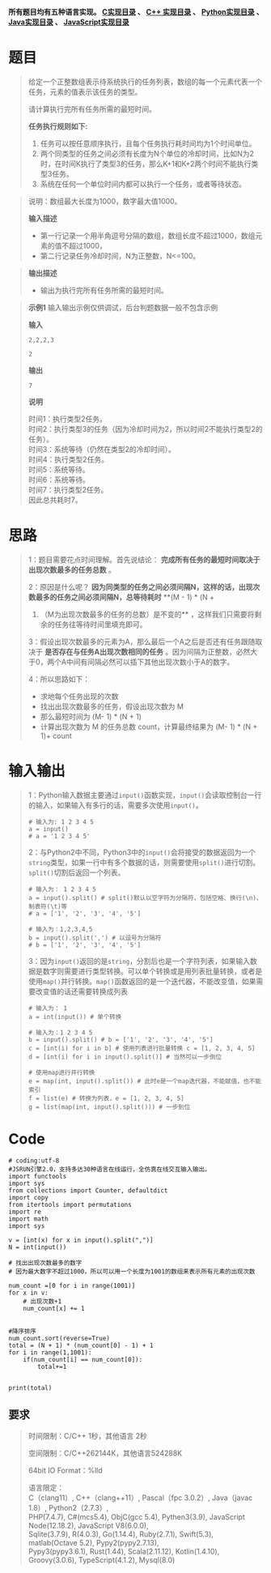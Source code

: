 **所有题目均有五种语言实现。
**[C实现目录](https://renjie.blog.csdn.net/article/details/129190260 "C实现目录")** 、
**[C++ 实现目录](https://blog.csdn.net/misayaaaaa/category_12036814.html "C++
实现目录")** 、
**[Python实现目录](https://blog.csdn.net/misayaaaaa/category_12111005.html
"Python实现目录")** 、
**[Java实现目录](https://blog.csdn.net/misayaaaaa/category_12111006.html
"Java实现目录")** 、
**[JavaScript实现目录](https://blog.csdn.net/misayaaaaa/category_12199270.html
"JavaScript实现目录")****

# 题目

> 给定一个正整数组表示待系统执行的任务列表，数组的每一个元素代表一个任务，元素的值表示该任务的类型。
>
> 请计算执行完所有任务所需的最短时间。
>
> **任务执行规则如下:**
>
>   1. 任务可以按任意顺序执行，且每个任务执行耗时间均为1个时间单位。
>   2. 两个同类型的任务之间必须有长度为N个单位的冷却时间，比如N为2时，在时间K执行了类型3的任务，那么K+1和K+2两个时间不能执行类型3任务。
>   3. 系统在任何一个单位时间内都可以执行一个任务，或者等待状态。
>

>
> 说明：数组最大长度为1000，数字最大值1000。
>
> **输入描述**
>
>   * 第一行记录一个用半角逗号分隔的数组，数组长度不超过1000，数组元素的值不超过1000，
>   * 第二行记录任务冷却时间，N为正整数，N<=100。
>

>
> **输出描述**
>
>   * 输出为执行完所有任务所需的最短时间。
>

>
> **示例1** 输入输出示例仅供调试，后台判题数据一般不包含示例
>
> **输入**
>
> `2,2,2,3`
>
> `2`
>
> **输出**
>
> `7`
>
> **说明**
>
> 时间1：执行类型2任务。  
>  时间2：执行类型3的任务（因为冷却时间为2，所以时间2不能执行类型2的任务）。  
>  时间3：系统等待（仍然在类型2的冷却时间）。  
>  时间4：执行类型2任务。  
>  时间5：系统等待。  
>  时间6：系统等待。  
>  时间7：执行类型2任务。  
>  因此总共耗时7。

# 思路

> 1：题目需要花点时间理解。首先说结论： **完成所有任务的最短时间取决于出现次数最多的任务总数** 。
>
> 2：原因是什么呢？ **因为同类型的任务之间必须间隔N，这样的话，出现次数最多的任务之间必须间隔N，总等待耗时** **(M - 1) * (N +
> 1) （M为出现次数最多的任务的总数）是不变的** ，这样我们只需要将剩余的任务往等待时间里填充即可。
>
> 3：假设出现次数最多的元素为A，那么最后一个A之后是否还有任务跟随取决于 **是否存在与任务A出现次数相同的任务**
> 。因为间隔为正整数，必然大于0，两个A中间有间隔必然可以插下其他出现次数小于A的数字。
>
> 4：所以思路如下：
>
>   * 求地每个任务出现的次数
>   * 找出出现次数最多的任务，假设出现次数为 M
>   * 那么最短时间为 (M- 1) * (N + 1)
>   * 计算出现次数为 M 的任务总数 count，计算最终结果为 (M- 1) * (N + 1)+ count
>

# 输入输出

>
> 1：Python输入数据主要通过`input()`函数实现，`input()`会读取控制台一行的输入，如果输入有多行的话，需要多次使用`input()`。
>  
>  
>     # 输入为: 1 2 3 4 5
>     a = input()
>     # a = '1 2 3 4 5'
>
>
> 2：与Python2中不同，Python3中的`input()`会将接受的数据返回为一个`string`类型，如果一行中有多个数据的话，则需要使用`split()`进行切割。`split()`切割后返回一个列表。
>  
>  
>     # 输入为： 1 2 3 4 5
>     a = input().split() # split()默认以空字符为分隔符，包括空格、换行(\n)、制表符(\t)等
>     # a = ['1', '2', '3', '4', '5']
>  
>     # 输入为：1,2,3,4,5
>     b = input().split(',') # 以逗号为分隔符
>     # b = ['1', '2', '3', '4', '5']
>
>
> 3：因为`input()`返回的是`string`，分割后也是一个字符列表，如果输入数据是数字则需要进行类型转换。可以单个转换或是用列表批量转换，或者是使用`map()`并行转换。`map()`函数返回的是一个迭代器，不能改变值，如果需要改变值的话还需要转换成列表
>  
>  
>     # 输入为： 1
>     a = int(input()) # 单个转换
>  
>     # 输入为：1 2 3 4 5
>     b = input().split() # b = ['1', '2', '3', '4', '5']
>     c = [int(i) for i in b] # 使用列表进行批量转换 c = [1, 2, 3, 4, 5]
>     d = [int(i) for i in input().split()] # 当然可以一步倒位
>  
>     # 使用map进行并行转换
>     e = map(int, input().split()) # 此时e是一个map迭代器，不能赋值，也不能索引
>     f = list(e) # 转换为列表，e = [1, 2, 3, 4, 5]
>     g = list(map(int, input().split())) # 一步到位

# Code

    
    
    # coding:utf-8
    #JSRUN引擎2.0，支持多达30种语言在线运行，全仿真在线交互输入输出。 
    import functools
    import sys
    from collections import Counter, defaultdict
    import copy
    from itertools import permutations
    import re
    import math
    import sys
    
    v = [int(x) for x in input().split(",")]
    N = int(input())
    
    # 找出出现次数最多的数字
    # 因为最大数字不超过1000，所以可以用一个长度为1001的数组来表示所有元素的出现次数
    
    num_count =[0 for i in range(1001)]
    for x in v:
        # 出现次数+1
        num_count[x] += 1
    
    
    #降序排序
    num_count.sort(reverse=True)
    total = (N + 1) * (num_count[0] - 1) + 1
    for i in range(1,1001):
        if(num_count[i] == num_count[0]):
            total+=1
        
    
    print(total)
    
     
     
    

## 要求

> 时间限制：C/C++ 1秒，其他语言 2秒
>
> 空间限制：C/C++262144K，其他语言524288K
>
> 64bit IO Format：%lld
>
> 语言限定：  
>  C（clang11）, C++（clang++11）, Pascal（fpc 3.0.2）, Java（javac 1.8）,
> Python2（2.7.3）,  
>  PHP(7.4.7), C#(mcs5.4), ObjC(gcc 5.4), Pythen3(3.9), JavaScript
> Node(12.18.2), JavaScript V8(6.0.0),  
>  Sqlite(3.7.9), R(4.0.3), Go(1.14.4), Ruby(2.7.1), Swift(5.3), matlab(Octave
> 5.2), Pypy2(pypy2.7.13),  
>  Pypy3(pypy3.6.1), Rust(1.44), Scala(2.11.12), Kotlin(1.4.10),
> Groovy(3.0.6), TypeScript(4.1.2), Mysql(8.0)

